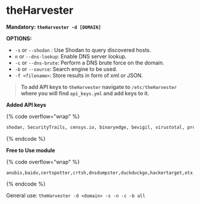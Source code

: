 # theHarvester

**Mandatory: `theHarvester -d [DOMAIN]`**

**OPTIONS:**

* `-s` or `--shodan` : Use Shodan to query discovered hosts.
* `n` or `--dns-lookup`: Enable DNS server lookup.
* `-c` or `--dns-brute`: Perform a DNS brute force on the domain.
* `-b` or `--source`: Search engine to be used.
* `-f <filename>`: Store results in form of xml or JSON.

> **To add API keys to `theHarvester` navigate to `/etc/theHarvester` where you will find `api_keys.yml` and add keys to it.**

**Added API keys**

{% code overflow="wrap" %}
```bash
shodan, SecurityTrails, censys.io, binaryedge, bevigil, virustotal, projectdiscovery, hunter
```
{% endcode %}

**Free to Use module**

{% code overflow="wrap" %}
```
anubis,baidu,certspotter,crtsh,dnsdumpster,duckduckgo,hackertarget,otx,rapiddns,sitedossier,subdomaincenter,subdomainfinderc99,threatminer,urlscan,yahoo
```
{% endcode %}

General use: `theHarvester -d <domain> -s -n -c -b all`
